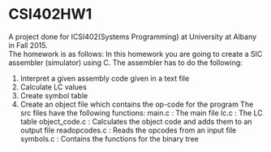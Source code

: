 # CSI402HW1
A project done for ICSI402(Systems Programming) at University at Albany in Fall 2015. 
<br>
The homework is as follows:
In this homework you are going to create a SIC assembler (simulator) using C. The assembler has to do the following:
1.	Interpret a given assembly code given in a text file
2.	Calculate LC values 
3.	Create symbol table
4.	Create an object file which contains the op-code for the program
The src files have the following functions:
main.c : The main file
lc.c : The LC table
object_code.c : Calculates the object code and adds them to an output file
readopcodes.c : Reads the opcodes from an input file
symbols.c : Contains the functions for the binary tree
